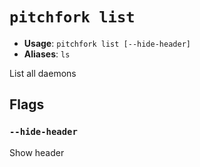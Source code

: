 # `pitchfork list`

- **Usage**: `pitchfork list [--hide-header]`
- **Aliases**: `ls`

List all daemons

## Flags

### `--hide-header`

Show header
